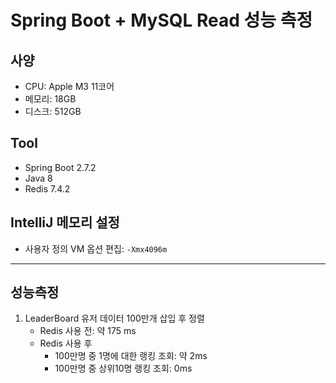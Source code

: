 # Spring Boot + MySQL Read 성능 측정

## 사양
- CPU: Apple M3 11코어
- 메모리: 18GB
- 디스크: 512GB

## Tool
- Spring Boot 2.7.2
- Java 8
- Redis 7.4.2

## IntelliJ 메모리 설정
- 사용자 정의 VM 옵션 편집: `-Xmx4096m`

---

## 성능측정

1. LeaderBoard 유저 데이터 100만개 삽입 후 정렬
   * Redis 사용 전: 약 175 ms
   * Redis 사용 후
     * 100만명 중 1명에 대한 랭킹 조회: 약 2ms
     * 100만명 중 상위10명 랭킹 조회: 0ms

